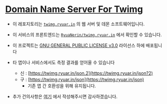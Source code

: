 # [Domain Name Server For Twimg](https://twimg.ryuar.in/)

- 이 레포지토리는 [`twimg.ryuar.in`](https://twimg.ryuar.in/) 의 웹 서버 및 데몬 소프트웨어입니다.

- 이 서비스의 프론트엔드는 [`RyuaNerin/twimg.ryuar.in`](https://github.com/RyuaNerin/twimg.ryuar.in) 에서 확인할 수 있습니다.

- 이 프로젝트는 [GNU GENERAL PUBLIC LICENSE v3.0](LISENCE) 라이선스 하에 배포됩니다

- 타 앱이나 서비스에서도 측정 결과를 얻어올 수 있습니다
    - 신 : [https://twimg.ryuar.in/json.2](https://twimg.ryuar.in/json?2)
    - 구 : [https://twimg.ryuar.in/json](https://twimg.ryuar.in/json)
        - 기존 앱 간 호환성을 위해 유지됩니다.

- 추가 건의사항은 [여기](https://github.com/RyuaNerin/DNS-For-Twimg/issues) 에서 작성해주시면 감사하겠습니다.
